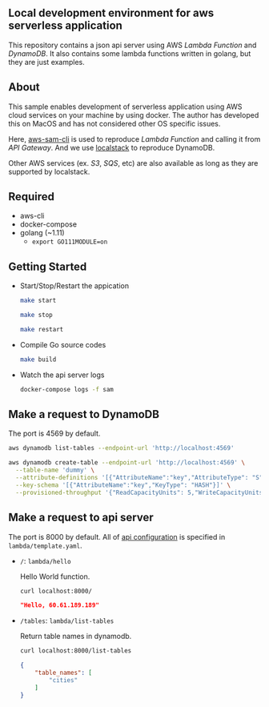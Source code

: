 Local development environment for aws serverless application
--

This repository contains a json api server using AWS *Lambda Function* and *DynamoDB*. It also contains some lambda functions written in golang, but they are just examples.

## About

This sample enables development of serverless application using AWS cloud services on your machine by using docker. The author has developed this on MacOS and has not considered other OS specific issues.

Here, [aws-sam-cli](https://github.com/awslabs/aws-sam-cli) is used to reproduce *Lambda Function* and calling it from *API Gateway*. And we use [localstack](https://github.com/localstack/localstack) to reproduce DynamoDB.

Other AWS services (ex. *S3*, *SQS*, etc) are also available as long as they are supported by localstack.

## Required

- aws-cli
- docker-compose
- golang (~1.11)
  - `export GO111MODULE=on`


## Getting Started

- Start/Stop/Restart the appication

  ```sh
  make start
  ```

  ```sh
  make stop
  ```

  ```sh
  make restart
  ```

- Compile Go source codes

  ```sh
  make build
  ```

- Watch the api server logs

  ```sh
  docker-compose logs -f sam
  ```

## Make a request to DynamoDB

  The port is 4569 by default.

  ```sh
  aws dynamodb list-tables --endpoint-url 'http://localhost:4569'
  ```

  ```sh
  aws dynamodb create-table --endpoint-url 'http://localhost:4569' \
    --table-name 'dummy' \
    --attribute-definitions '[{"AttributeName":"key","AttributeType": "S"}]' \
    --key-schema '[{"AttributeName":"key","KeyType": "HASH"}]' \
    --provisioned-throughput '{"ReadCapacityUnits": 5,"WriteCapacityUnits": 5}'
  ```

## Make a request to api server

  The port is 8000 by default. All of [api configuration](https://github.com/awslabs/serverless-application-model/blob/master/versions/2016-10-31.md) is specified in `lambda/template.yaml`. 

  - `/`: `lambda/hello`

    Hello World function.

    ```sh
    curl localhost:8000/
    ```
    ```json
    "Hello, 60.61.189.189"
    ```

  - `/tables`: `lambda/list-tables`

    Return table names in dynamodb.

    ```sh
    curl localhost:8000/list-tables
    ```

    ```json
    {
        "table_names": [
            "cities"
        ]
    }
    ```
